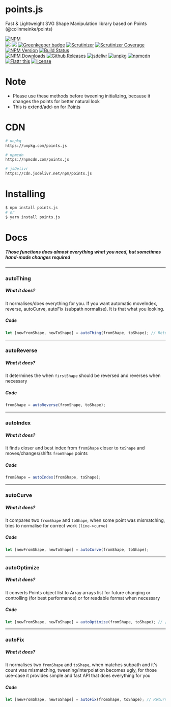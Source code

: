 # points.js
Fast &amp; Lightweight SVG Shape Manipulation library based on Points (@colinmeinke/points)

[![NPM](https://nodei.co/npm/points.js.png?downloads=true&stars=true)](https://nodei.co/npm/points.js/)
<br/>
<img src="http://img.badgesize.io/http://cdn.jsdelivr.net/npm/points.js@latest"/>  <img src="http://img.badgesize.io/http://cdn.jsdelivr.net/npm/points.js@latest?compression=gzip"/>  [![Greenkeeper badge](https://badges.greenkeeper.io/dalisoft/points.js.svg)](https://greenkeeper.io/)  [![Scrutinizer](https://img.shields.io/scrutinizer/g/dalisoft/points.js.svg)]()  [![Scrutinizer Coverage](https://img.shields.io/scrutinizer/coverage/g/dalisoft/points.js.svg)]()  [![NPM Version][npm-image]][npm-url]  [![Build Status](https://scrutinizer-ci.com/g/dalisoft/points.js/badges/build.png?b=master)](https://scrutinizer-ci.com/g/dalisoft/points.js/build-status/master)<br/>
[![NPM Downloads][downloads-image]][downloads-url]  [![Github Releases](https://img.shields.io/github/downloads/dalisoft/points.js/latest/total.svg)]()    [![jsdelivr](https://img.shields.io/badge/cdn-jsdelivr-brightgreen.svg)](https://cdn.jsdelivr.net/npm/points.js)  [![unpkg](https://img.shields.io/badge/cdn-unpkg-brightgreen.svg)](https://unpkg.com/points.js)  [![npmcdn](https://img.shields.io/badge/cdn-npmcdn-brightgreen.svg)](https://npmcdn.com/points.js)<br/>
[![Flattr this][flattr-image]][flattr-url]  [![license](https://img.shields.io/github/license/dalisoft/points.js.svg)]()

# Note
* Please use these methods before tweening initializing, because it changes the points for better natural look
* This is extend/add-on for [Points](https://github.com/colinmeinke/points)

# CDN
```bash
# unpkg
https://unpkg.com/points.js

# npmcdn
https://npmcdn.com/points.js

# jsDelivr
https://cdn.jsdelivr.net/npm/points.js
```

# Installing
```bash
$ npm install points.js
# or
$ yarn install points.js
```

# Docs

##### Those functions does almost everything what you need, but sometimes hand-made changes required

---
### autoThing
##### What it does?
It normalises/does everything for you. If you want automatic moveIndex, reverse, autoCurve, autoFix (subpath normalise). It is that what you looking.

##### Code
```javascript
let [newFromShape, newToShape] = autoThing(fromShape, toShape); // Returns normalised path that equalised subpaths and natually look with direction fix/correction (when used?)
```

---
### autoReverse
##### What it does?
It determines the when `firstShape` should be reversed and reverses when necessary

##### Code
```javascript
fromShape = autoReverse(fromShape, toShape);
```

---
### autoIndex
##### What it does?
It finds closer and best index from `fromShape` closer to `toShape` and moves/changes/shifts `fromShape` points

##### Code
```javascript
fromShape = autoIndex(fromShape, toShape);
```

---
### autoCurve
##### What it does?
It compares two `fromShape` and `toShape`, when some point was mismatching, tries to normalise for correct work `(line->curve)`

##### Code
```javascript
let [newFromShape, newToShape] = autoCurve(fromShape, toShape);
```

---
### autoOptimize
##### What it does?
It converts Points object list to Array arrays list for future changing or controlling (for best performance) or for readable format when necessary

##### Code
```javascript
let [newFromShape, newToShape] = autoOptimize(fromShape, toShape); // [['M', 10, 20], ['L', 50, 60]] - easier to tween, read and cleaner
```

---
### autoFix
##### What it does?
It normalises two `fromShape` and `toShape`, when matches subpath and it's count was mismatching, tweening/interpolation becomes ugly, for those use-case it provides simple and fast API that does everything for you

##### Code
```javascript
let [newFromShape, newToShape] = autoFix(fromShape, toShape); // Returns normalised path that equalised subpaths
```

[npm-image]: https://img.shields.io/npm/v/points.js.svg
[npm-url]: https://npmjs.org/package/points.js
[downloads-image]: https://img.shields.io/npm/dm/points.js.svg
[downloads-url]: https://npmjs.org/package/points.js
[flattr-image]: https://api.flattr.com/button/flattr-badge-large.png
[flattr-url]: https://flattr.com/submit/auto?fid=kxw7jx&url=https%3A%2F%2Fgithub.com%2Fdalisoft%2Fpoints.js
[cdnjs-image]: https://img.shields.io/cdnjs/v/points.js.svg
[cdnjs-url]: https://cdnjs.com/libraries/points.js